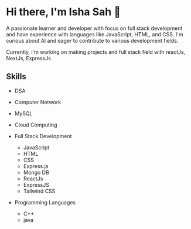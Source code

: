 # Hi there, I'm Isha Sah 👋 

A passionate learner and developer with focus on full stack development and have experience with languages like JavaScript, HTML, and CSS. I'm curious about AI and eager to contribute to various development fields.

Currently, i'm working on  making projects and  full stack  field with reactJs, NextJs,  ExpressJs

## Skills
- DSA 
- Computer Network
- MySQL
- Cloud Computing

- Full Stack Development
  - JavaScript
  - HTML
  - CSS
  - Express.js
  - Mongo DB
  - ReactJs
  - ExpressJS
  - Tailwind CSS
    
- Programming Languages
  - C++
  - java
